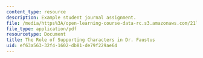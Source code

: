 ```yaml
---
content_type: resource
description: Example student journal assignment.
file: /media/https%3A/open-learning-course-data-rc.s3.amazonaws.com/21l-430-popular-narrative-masterminds-fall-2004/ef63a56332f41602db81de79f229ae64_MIT21L_430F04_support.pdf
file_type: application/pdf
resourcetype: Document
title: The Role of Supporting Characters in Dr. Faustus
uid: ef63a563-32f4-1602-db81-de79f229ae64
---
```

